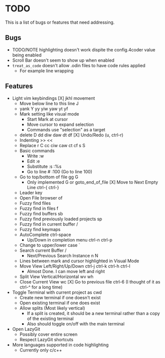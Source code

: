 # TODO
This is a list of bugs or features that need addressing.

## Bugs
- TODO/NOTE highlighting doesn't work dispite the config.4coder value being enabled
- Scroll Bar doesn't seem to show up when enabled
- `treat_as_code` doesn't allow .odin files to have code rules applied
    - For example line wrapping

## Features
- Light vim keybindings
	[X] jkhl movement
    - Move below line to this line J
	- yank Y yy yiw yaw yt yf
	- Mark setting like visual mode
		- Start Mark at cursor
		- Move cursor to expand selection
		- Commands use "selection" as a target
	- delete D dd diw daw dt df
	[X] Undo/Redo (u, ctrl-r)
	- Indenting >> <<
	- Replace r C cc ciw caw ct cf s S
	- Basic commands
		- Write :w
		- Edit :e
		- Substitute :s :%s
		- Go to line # :100 (Go to line 100)
	- Go to top/bottom of file gg G
        - Only implemented G or goto_end_of_file
	[X] Move to Next Empty Line ctrl-{ ctrl-}
	- Leader key <space>
	- Open File browser <leader>of
	- Fuzzy find files <leader><leader>
	- Fuzzy find in files <leader>f
	- Fuzzy find buffers <leader>sb
    - Fuzzy find previously loaded projects <leader>sp
    - Fuzzy find in current buffer <leader>/
    - Fuzzy find keymaps
    - AutoComplete ctrl-space
        - Up/Down in completion menu ctrl-n ctrl-p
	- Change to upper/lower case `
	- Search current Buffer /
		- Next/Previous Search Instance n N
	- Lines between mark and cursor highlighted in Visual Mode
	- Move View Left/Right/Up/Down ctrl-j ctrl-k ctrl-h ctrl-l
        - Almost Done. I can move left and right
	- Split View Vertical/Horizontal <leader>wv <leader>wh
	- Close Current View <leader>wc
    [X] Go to previous file ctrl-6 (I thought of it as ctrl-^ for a long time)
- Toggle Terminal with current project as cwd
	- Create new terminal if one doesn't exist
	- Open existing terminal if one does exist
	- Allow splits (Most likely vertical)
		- If a split is created, it should be a new terminal rather than a copy of the existing terminal
		- Also should toggle on/off with the main terminal
- Open LazyGit
	- Possibly cover entire screen
	- Respect LazyGit shortcuts
- More languages supported in code highlighting
    - Currently only c/c++

